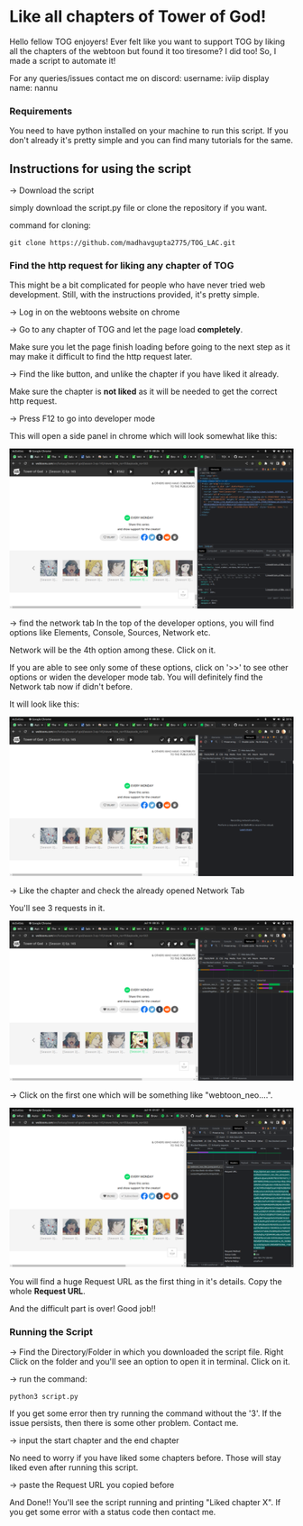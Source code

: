 # Like all chapters of Tower of God!

Hello fellow TOG enjoyers!
Ever felt like you want to support TOG by liking all the chapters of the webtoon but found it too tiresome?
I did too! So, I made a script to automate it!

For any queries/issues contact me on discord: username: iviip display name: nannu

### Requirements
You need to have python installed on your machine to run this script. If you don't already it's pretty simple and you can find many tutorials for the same.

## Instructions for using the script


-> Download the script

simply download the script.py file or clone the repository if you want. 

command for cloning:

    git clone https://github.com/madhavgupta2775/TOG_LAC.git

### Find the http request for liking any chapter of TOG

This might be a bit complicated for people who have never tried web development. Still, with the instructions provided, it's pretty simple.


-> Log in on the webtoons website on chrome

-> Go to any chapter of TOG and let the page load <b>completely</b>.

Make sure you let the page finish loading before going to the next step as it may make it difficult to find the http request later.

-> Find the like button, and unlike the chapter if you have liked it already.

Make sure the chapter is <b>not liked</b> as it will be needed to get the correct http request.

-> Press F12 to go into developer mode

This will open a side panel in chrome which will look somewhat like this:

![DeveloperMode](./developer_mode.png)

-> find the network tab
In the top of the developer options, you will find options like Elements, Console, Sources, Network etc.

Network will be the 4th option among these. Click on it.

If you are able to see only some of these options, click on '>>' to see other options or widen the developer mode tab. 
You will definitely find the Network tab now if didn't before.

It will look like this:

![NetworkTabInitially](./network_tab_initial.png)

-> Like the chapter and check the already opened Network Tab

You'll see 3 requests in it.

![NetworkTabAfterLike](./network_tab_afterlike.png)

-> Click on the first one which will be something like "webtoon_neo....".

![RequestDetails](./request_details.png)

You will find a huge Request URL as the first thing in it's details. Copy the whole <b>Request URL</b>. 

And the difficult part is over! Good job!!


### Running the Script

-> Find the Directory/Folder in which you downloaded the script file. Right Click on the folder and you'll see an option to open it in terminal. Click on it.

-> run the command:

    python3 script.py

If you get some error then try running the command without the '3'. If the issue persists, then there is some other problem. Contact me.

-> input the start chapter and the end chapter

No need to worry if you have liked some chapters before. Those will stay liked even after running this script.

-> paste the Request URL you copied before


And Done!!
You'll see the script running and printing "Liked chapter X".
If you get some error with a status code then contact me. 





